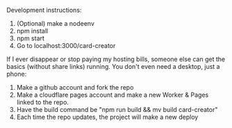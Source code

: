 
Development instructions:

1. (Optional) make a nodeenv
2. npm install
3. npm start
4. Go to localhost:3000/card-creator

If I ever disappear or stop paying my hosting bills, someone else can get the basics (without share links) running. You don't even need a desktop, just a phone:

1. Make a github account and fork the repo
2. Make a cloudflare pages account and make a new Worker & Pages linked to the repo.
3. Have the build command be "npm run build && mv build card-creator"
4. Each time the repo updates, the project will make a new deploy









